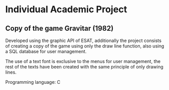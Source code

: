 # Individual Academic Project

## Copy of the game Gravitar (1982)
   
Developed using the graphic API of ESAT, additionally the project consists of creating a copy of the game using only the draw line function, also using a SQL database for user management.
  
  
  
The use of a text font is exclusive to the menus for user management, the rest of the texts have been created with the same principle of only drawing lines.

Programming language: C
